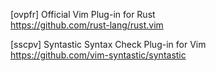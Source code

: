 [ovpfr] Official Vim Plug-in for Rust  
<https://github.com/rust-lang/rust.vim>

[sscpv] Syntastic Syntax Check Plug-in for Vim  
<https://github.com/vim-syntastic/syntastic>

